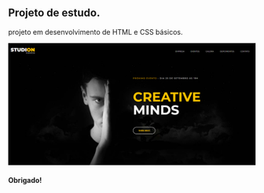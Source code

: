 ## Projeto de estudo.

projeto em desenvolvimento  de HTML e CSS básicos.

![calculadora](./imagens/Screenshot_1.png)

#### Obrigado!
